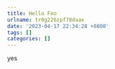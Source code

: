 ```yaml
---
title: Hello Foo
urlname: tr0g226zpf78daax
date: '2023-04-17 22:34:28 +0800'
tags: []
categories: []
---
```


yes
